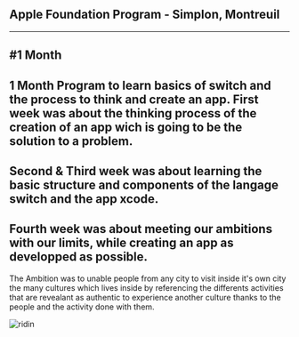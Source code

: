 ## Apple Foundation Program - Simplon, Montreuil
---
#1 Month
---


1 Month Program to learn basics of switch and the process to think and create an app.
  First week was about the thinking process of the creation of an app wich is going to be the solution to a problem.
  ---
  Second & Third week was about learning the basic structure and components of the langage switch and the app xcode.
  ---
  Fourth week was about meeting our ambitions with our limits, while creating an app as developped as possible.
  ---

The Ambition was to unable people from any city to visit inside it's own city the many cultures which lives inside by referencing the differents activities that are revealant as authentic to experience another culture thanks to the people and the activity done with them.


![ridin](https://media.giphy.com/media/uAQm7xzHC0OB2VnSz4/giphy.gif)
